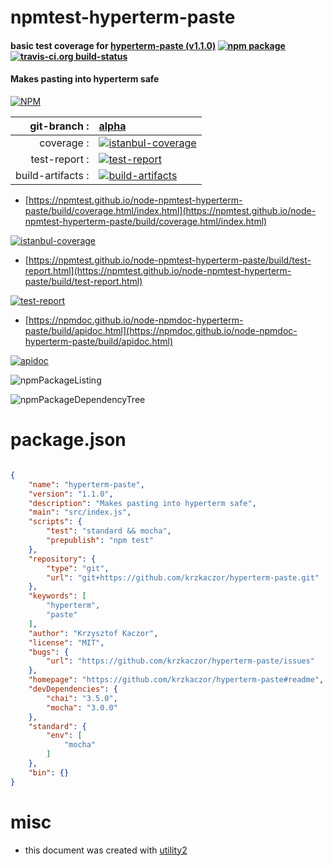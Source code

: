 # npmtest-hyperterm-paste

#### basic test coverage for  [hyperterm-paste (v1.1.0)](https://github.com/krzkaczor/hyperterm-paste#readme)  [![npm package](https://img.shields.io/npm/v/npmtest-hyperterm-paste.svg?style=flat-square)](https://www.npmjs.org/package/npmtest-hyperterm-paste) [![travis-ci.org build-status](https://api.travis-ci.org/npmtest/node-npmtest-hyperterm-paste.svg)](https://travis-ci.org/npmtest/node-npmtest-hyperterm-paste)

#### Makes pasting into hyperterm safe

[![NPM](https://nodei.co/npm/hyperterm-paste.png?downloads=true&downloadRank=true&stars=true)](https://www.npmjs.com/package/hyperterm-paste)

| git-branch : | [alpha](https://github.com/npmtest/node-npmtest-hyperterm-paste/tree/alpha)|
|--:|:--|
| coverage : | [![istanbul-coverage](https://npmtest.github.io/node-npmtest-hyperterm-paste/build/coverage.badge.svg)](https://npmtest.github.io/node-npmtest-hyperterm-paste/build/coverage.html/index.html)|
| test-report : | [![test-report](https://npmtest.github.io/node-npmtest-hyperterm-paste/build/test-report.badge.svg)](https://npmtest.github.io/node-npmtest-hyperterm-paste/build/test-report.html)|
| build-artifacts : | [![build-artifacts](https://npmtest.github.io/node-npmtest-hyperterm-paste/glyphicons_144_folder_open.png)](https://github.com/npmtest/node-npmtest-hyperterm-paste/tree/gh-pages/build)|

- [https://npmtest.github.io/node-npmtest-hyperterm-paste/build/coverage.html/index.html](https://npmtest.github.io/node-npmtest-hyperterm-paste/build/coverage.html/index.html)

[![istanbul-coverage](https://npmtest.github.io/node-npmtest-hyperterm-paste/build/screenCapture.buildCi.browser.%252Ftmp%252Fbuild%252Fcoverage.lib.html.png)](https://npmtest.github.io/node-npmtest-hyperterm-paste/build/coverage.html/index.html)

- [https://npmtest.github.io/node-npmtest-hyperterm-paste/build/test-report.html](https://npmtest.github.io/node-npmtest-hyperterm-paste/build/test-report.html)

[![test-report](https://npmtest.github.io/node-npmtest-hyperterm-paste/build/screenCapture.buildCi.browser.%252Ftmp%252Fbuild%252Ftest-report.html.png)](https://npmtest.github.io/node-npmtest-hyperterm-paste/build/test-report.html)

- [https://npmdoc.github.io/node-npmdoc-hyperterm-paste/build/apidoc.html](https://npmdoc.github.io/node-npmdoc-hyperterm-paste/build/apidoc.html)

[![apidoc](https://npmdoc.github.io/node-npmdoc-hyperterm-paste/build/screenCapture.buildCi.browser.%252Ftmp%252Fbuild%252Fapidoc.html.png)](https://npmdoc.github.io/node-npmdoc-hyperterm-paste/build/apidoc.html)

![npmPackageListing](https://npmtest.github.io/node-npmtest-hyperterm-paste/build/screenCapture.npmPackageListing.svg)

![npmPackageDependencyTree](https://npmtest.github.io/node-npmtest-hyperterm-paste/build/screenCapture.npmPackageDependencyTree.svg)



# package.json

```json

{
    "name": "hyperterm-paste",
    "version": "1.1.0",
    "description": "Makes pasting into hyperterm safe",
    "main": "src/index.js",
    "scripts": {
        "test": "standard && mocha",
        "prepublish": "npm test"
    },
    "repository": {
        "type": "git",
        "url": "git+https://github.com/krzkaczor/hyperterm-paste.git"
    },
    "keywords": [
        "hyperterm",
        "paste"
    ],
    "author": "Krzysztof Kaczor",
    "license": "MIT",
    "bugs": {
        "url": "https://github.com/krzkaczor/hyperterm-paste/issues"
    },
    "homepage": "https://github.com/krzkaczor/hyperterm-paste#readme",
    "devDependencies": {
        "chai": "3.5.0",
        "mocha": "3.0.0"
    },
    "standard": {
        "env": [
            "mocha"
        ]
    },
    "bin": {}
}
```



# misc
- this document was created with [utility2](https://github.com/kaizhu256/node-utility2)
